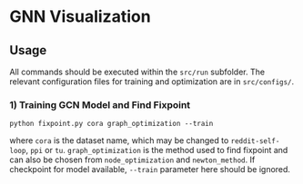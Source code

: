 # GNN Visualization
## Usage
All commands should be executed within the `src/run` subfolder. The relevant configuration files for training and optimization are in `src/configs/`. 
### 1) Training GCN Model and Find Fixpoint
```
python fixpoint.py cora graph_optimization --train
```
where `cora` is the dataset name, which may be changed to `reddit-self-loop`, `ppi` or `tu`. `graph_optimization` is the method used to find fixpoint and can also be chosen from `node_optimization` and `newton_method`. If checkpoint for model available, `--train` parameter here should be ignored.
